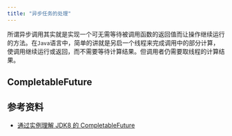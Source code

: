 ```yaml
---
title: "异步任务的处理"
---
```


所谓异步调用其实就是实现一个可无需等待被调用函数的返回值而让操作继续运行的方法。在`Java`语言中，简单的讲就是另启一个线程来完成调用中的部分计算，使调用继续运行或返回，而不需要等待计算结果。但调用者仍需要取线程的计算结果。

## CompletableFuture

## 参考资料

- [通过实例理解 JDK8 的 CompletableFuture](https://developer.ibm.com/zh/articles/j-cf-of-jdk8/)